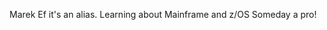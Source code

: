 Marek Ef it's an alias.
Learning about Mainframe and z/OS
Someday a pro!

<!---
MarekEf/MarekEf is a ✨ special ✨ repository because its `README.md` (this file) appears on your GitHub profile.
You can click the Preview link to take a look at your changes.
--->
